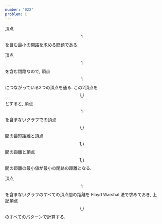 ```yaml
---
number: '022'
problem: C
---
```

頂点 $$ 1 $$ を含む最小の閉路を求める問題である.

頂点 $$ 1 $$ を含む閉路なので, 頂点 $$ 1 $$ につながっている2つの頂点を通る. この2頂点を $$ i, j $$ とすると, 頂点 $$ 1 $$ を含まないグラフでの頂点 $$ i, j $$ 間の最短距離と頂点 $$ 1, i $$ 間の距離と頂点 $$ 1, j $$ 間の距離の最小値が最小の閉路の距離となる.

頂点 $$ 1 $$ を含まないグラフのすべての頂点間の距離を Floyd Warshal 法で求めておき, 上記頂点 $$ i, j $$ のすべてのパターンで計算する.
